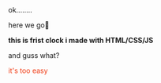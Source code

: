 <div>ok........</div>

<p>here we go🤞</p>

<b>this is frist clock i made with HTML/CSS/JS</b>



<p>and guss what?</p>

<p style="color:#f03c15;">it's too easy</p
$${\color{red}Red}$$
